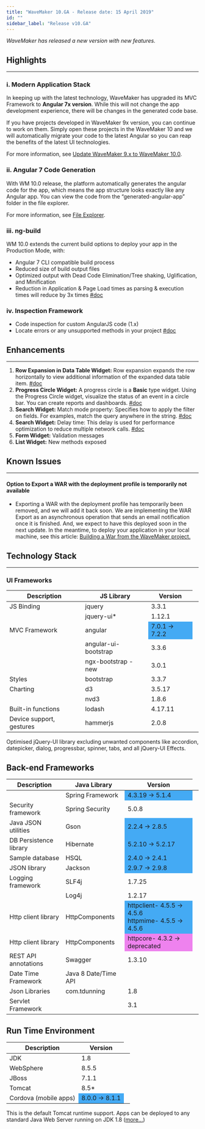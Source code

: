 ```yaml
---
title: "WaveMaker 10.GA - Release date: 15 April 2019"
id: ""
sidebar_label: "Release v10.GA"
---
```

*WaveMaker has released a new version with new features.*

## Highlights
---

### i. Modern Application Stack

In keeping up with the latest technology, WaveMaker has upgraded its MVC Framework to **Angular 7x version**. While this will not change the app development experience, there will be changes in the generated code base.

If you have projects developed in WaveMaker 9x version, you can continue to work on them. Simply open these projects in the WaveMaker 10 and we will automatically migrate your code to the latest Angular so you can reap the benefits of the latest UI technologies. 

For more information, see [Update WaveMaker 9.x to WaveMaker 10.0](/learn/how-tos/guide-to-upgrade-an-app-wavemaker-9x-to-wavemaker-10-0/).

### ii. Angular 7 Code Generation

With WM 10.0 release, the platform automatically generates the angular code for the app, which means the app structure looks exactly like any Angular app. You can view the code from the “generated-angular-app” folder in the file explorer. 

For more information, see [File Explorer](/learn/app-development/build-options-app-deployment/#file-explorer).

### iii. ng-build

WM 10.0 extends the current build options to deploy your app in the Production Mode, with:

*   Angular 7 CLI compatible build process
*   Reduced size of build output files
*   Optimized output with Dead Code Elimination/Tree shaking, Uglification, and Minification
*   Reduction in Application & Page Load times as parsing & execution times will reduce by 3x times [#doc](/learn/app-development/build-options-app-deployment/)

### iv. Inspection Framework

*   Code inspection for custom AngularJS code (1.x)
*   Locate errors or any unsupported methods in your project [#doc](/learn/app-development/dev-integration/inspection-framework/)

## Enhancements
---

1.  **Row Expansion in Data Table Widget:** Row expansion expands the row horizontally to view additional information of the expanded data table item. [#doc](/learn/app-development/widgets/datalive/datatable/row-expansion-data-table/)
2.  **Progress Circle Widget:** A progress circle is a **Basic** type widget. Using the Progress Circle widget, visualize the status of an event in a circle bar. You can create reports and dashboards. [#doc](/learn/how-tos/using-progress-circle-widget/)
3.  **Search Widget:** Match mode property: Specifies how to apply the filter on fields. For examples, match the query anywhere in the string. [#doc](/learn/app-development/widgets/basic/search/#match-mode)
4.  **Search Widget:** Delay time: This delay is used for performance optimization to reduce multiple network calls. [#doc](/learn/app-development/widgets/basic/search/#delay-time)
5.  **Form Widget:** Validation messages
6.  **List Widget:** New methods exposed

## Known Issues
---

#### Option to Export a WAR with the deployment profile is temporarily not available

*   Exporting a WAR with the deployment profile has temporarily been removed, and we will add it back soon. We are implementing the WAR Export as an asynchronous operation that sends an email notification once it is finished. And, we expect to have this deployed soon in the next update. In the meantime, to deploy your application in your local machine, see this article: [Building a War from the WaveMaker project.](/learn/app-development/deployment/building-war-wavemaker-project/)

## Technology Stack
---
### UI Frameworks

| Description | JS Library | Version |
| --- | --- | --- |
| JS Binding | jquery | 3.3.1 |
|  | jquery-ui* | 1.12.1 |
| MVC Framework | angular <td bgcolor="#44aaf4"> 7.0.1 -> 7.2.2 |
|  | angular-ui-bootstrap | 3.3.6 |
|  | ngx-bootstrap - new | 3.0.1 |
| Styles | bootstrap | 3.3.7 |
| Charting | d3 | 3.5.17 |
|  | nvd3 | 1.8.6 |
| Built-in functions | lodash | 4.17.11 |
| Device support, gestures | hammerjs | 2.0.8 |

Optimised jQuery-UI library excluding unwanted components like accordion, datepicker, dialog, progressbar, spinner, tabs, and all jQuery-UI Effects.

## Back-end Frameworks

| Description | Java Library | Version |
| --- | --- | --- |
|  | Spring Framework <td bgcolor="#44aaf4"> 4.3.19 -> 5.1.4 |
| Security framework | Spring Security | 5.0.8 |
| Java JSON utilities | Gson <td bgcolor="#44aaf4"> 2.2.4 -> 2.8.5 |
| DB Persistence library | Hibernate <td bgcolor="#44aaf4"> 5.2.10 -> 5.2.17 |
| Sample database | HSQL <td bgcolor="#44aaf4"> 2.4.0 -> 2.4.1 |
| JSON library | Jackson <td bgcolor="#44aaf4"> 2.9.7 -> 2.9.8 |
| Logging framework | SLF4j | 1.7.25 |
|  | Log4j | 1.2.17 |
| Http client library | HttpComponents <td bgcolor="#44aaf4"> httpclient- 4.5.5 -> 4.5.6 <br> httpmime- 4.5.5 -> 4.5.6 |
| Http client library | HttpComponents <td bgcolor="#EE82EE"> httpcore- 4.3.2 -> deprecated |
| REST API annotations | Swagger | 1.3.10 |
| Date Time Framework | Java 8 Date/Time API |  |
| Json Libraries | com.tdunning |  1.8 |
| Servlet Framework |  | 3.1 |

## Run Time Environment

| Description | Version |
| --- | --- |
| JDK | 1.8 |
| WebSphere | 8.5.5 |
| JBoss | 7.1.1 |
| Tomcat | 8.5* |
| Cordova (mobile apps) <td bgcolor="#44aaf4"> 8.0.0 -> 8.1.1 |

This is the default Tomcat runtime support. Apps can be deployed to any standard Java Web Server running on JDK 1.8 ([more...](/learn/app-development/deployment/deployment-web-server/))